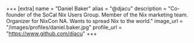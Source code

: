 +++
[extra]
name = "Daniel Baker"
alias = "@djacu"
description = "Co-founder of the SoCal Nix Users Group. Member of the Nix marketing team. Organizer for NixCon NA. Wants to spread Nix to the world."
image_url = "/images/profiles/daniel.baker.jpg"
profile_url = "https://www.github.com/djacu"
+++
